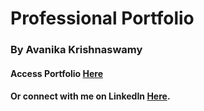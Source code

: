 # Professional Portfolio 
###  By Avanika Krishnaswamy

#### Access Portfolio <a href="https://avakrishn.github.io/"> Here</a>

#### Or connect with me on LinkedIn <a href="https://www.linkedin.com/in/avakrishn/"> Here</a>.

